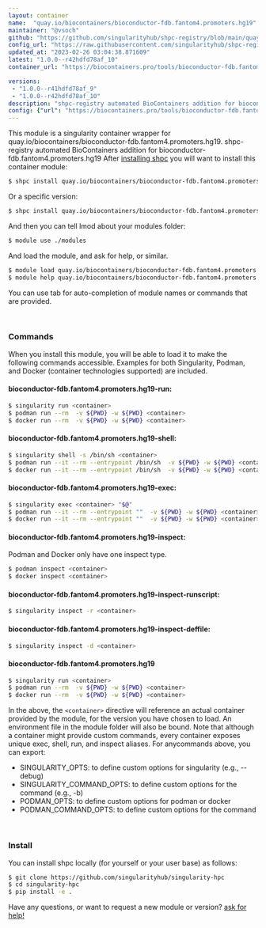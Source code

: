 ```yaml
---
layout: container
name:  "quay.io/biocontainers/bioconductor-fdb.fantom4.promoters.hg19"
maintainer: "@vsoch"
github: "https://github.com/singularityhub/shpc-registry/blob/main/quay.io/biocontainers/bioconductor-fdb.fantom4.promoters.hg19/container.yaml"
config_url: "https://raw.githubusercontent.com/singularityhub/shpc-registry/main/quay.io/biocontainers/bioconductor-fdb.fantom4.promoters.hg19/container.yaml"
updated_at: "2023-02-26 03:04:38.871609"
latest: "1.0.0--r42hdfd78af_10"
container_url: "https://biocontainers.pro/tools/bioconductor-fdb.fantom4.promoters.hg19"

versions:
 - "1.0.0--r41hdfd78af_9"
 - "1.0.0--r42hdfd78af_10"
description: "shpc-registry automated BioContainers addition for bioconductor-fdb.fantom4.promoters.hg19"
config: {"url": "https://biocontainers.pro/tools/bioconductor-fdb.fantom4.promoters.hg19", "maintainer": "@vsoch", "description": "shpc-registry automated BioContainers addition for bioconductor-fdb.fantom4.promoters.hg19", "latest": {"1.0.0--r42hdfd78af_10": "sha256:3b8af1a4c11dc55898bab0d8d564075322cd6522f98e2cace088095303b72685"}, "tags": {"1.0.0--r41hdfd78af_9": "sha256:32eebdaea9a8d509e1a0fa2814e71859e76b052f5da1ad0bf697e77649933df8", "1.0.0--r42hdfd78af_10": "sha256:3b8af1a4c11dc55898bab0d8d564075322cd6522f98e2cace088095303b72685"}, "docker": "quay.io/biocontainers/bioconductor-fdb.fantom4.promoters.hg19"}
---
```


This module is a singularity container wrapper for quay.io/biocontainers/bioconductor-fdb.fantom4.promoters.hg19.
shpc-registry automated BioContainers addition for bioconductor-fdb.fantom4.promoters.hg19
After [installing shpc](#install) you will want to install this container module:


```bash
$ shpc install quay.io/biocontainers/bioconductor-fdb.fantom4.promoters.hg19
```

Or a specific version:

```bash
$ shpc install quay.io/biocontainers/bioconductor-fdb.fantom4.promoters.hg19:1.0.0--r42hdfd78af_10
```

And then you can tell lmod about your modules folder:

```bash
$ module use ./modules
```

And load the module, and ask for help, or similar.

```bash
$ module load quay.io/biocontainers/bioconductor-fdb.fantom4.promoters.hg19/1.0.0--r42hdfd78af_10
$ module help quay.io/biocontainers/bioconductor-fdb.fantom4.promoters.hg19/1.0.0--r42hdfd78af_10
```

You can use tab for auto-completion of module names or commands that are provided.

<br>

### Commands

When you install this module, you will be able to load it to make the following commands accessible.
Examples for both Singularity, Podman, and Docker (container technologies supported) are included.

#### bioconductor-fdb.fantom4.promoters.hg19-run:

```bash
$ singularity run <container>
$ podman run --rm  -v ${PWD} -w ${PWD} <container>
$ docker run --rm  -v ${PWD} -w ${PWD} <container>
```

#### bioconductor-fdb.fantom4.promoters.hg19-shell:

```bash
$ singularity shell -s /bin/sh <container>
$ podman run --it --rm --entrypoint /bin/sh  -v ${PWD} -w ${PWD} <container>
$ docker run --it --rm --entrypoint /bin/sh  -v ${PWD} -w ${PWD} <container>
```

#### bioconductor-fdb.fantom4.promoters.hg19-exec:

```bash
$ singularity exec <container> "$@"
$ podman run --it --rm --entrypoint ""  -v ${PWD} -w ${PWD} <container> "$@"
$ docker run --it --rm --entrypoint ""  -v ${PWD} -w ${PWD} <container> "$@"
```

#### bioconductor-fdb.fantom4.promoters.hg19-inspect:

Podman and Docker only have one inspect type.

```bash
$ podman inspect <container>
$ docker inspect <container>
```

#### bioconductor-fdb.fantom4.promoters.hg19-inspect-runscript:

```bash
$ singularity inspect -r <container>
```

#### bioconductor-fdb.fantom4.promoters.hg19-inspect-deffile:

```bash
$ singularity inspect -d <container>
```



#### bioconductor-fdb.fantom4.promoters.hg19

```bash
$ singularity run <container>
$ podman run --rm  -v ${PWD} -w ${PWD} <container>
$ docker run --rm  -v ${PWD} -w ${PWD} <container>
```


In the above, the `<container>` directive will reference an actual container provided
by the module, for the version you have chosen to load. An environment file in the
module folder will also be bound. Note that although a container
might provide custom commands, every container exposes unique exec, shell, run, and
inspect aliases. For anycommands above, you can export:

 - SINGULARITY_OPTS: to define custom options for singularity (e.g., --debug)
 - SINGULARITY_COMMAND_OPTS: to define custom options for the command (e.g., -b)
 - PODMAN_OPTS: to define custom options for podman or docker
 - PODMAN_COMMAND_OPTS: to define custom options for the command

<br>

### Install

You can install shpc locally (for yourself or your user base) as follows:

```bash
$ git clone https://github.com/singularityhub/singularity-hpc
$ cd singularity-hpc
$ pip install -e .
```

Have any questions, or want to request a new module or version? [ask for help!](https://github.com/singularityhub/singularity-hpc/issues)